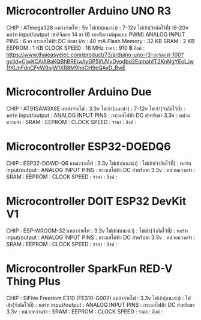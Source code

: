 # Microcontroller Arduino UNO R3
CHIP : ATmega328
แหล่งจ่ายไฟ : 5v
ไฟเข้า(แนะนำ) : 7-12v
ไฟเข้า(จำกัดไว้ที่) :6-20v
พอร์ท input/output :ขาดิจิตอล 14 ขา (6 รองรับเอาต์พุตแบบ PWM)
ANALOG INPUT PINS : 6 ขา
กระแสไฟฟ้า DC ต่อขา i/o : 40 mA
Flash Memory : 32 KB
SRAM : 2 KB
EEPROM : 1 KB
CLOCK SPEED : 16 MHz
ราคา : 910 ฿
ลิงค์ : https://www.thaieasyelec.com/product/73/arduino-uno-r3-บอร์ดเเท้-100?gclid=CjwKCAiA9aKQBhBREiwAyGP5lfUVvDvodbd2EqmahfT2KnNgYEoI_iw1fKUnFdnCFyW9ojW1XR8M9hoCH9cQAvD_BwE
# Microcontroller Arduino Due
CHIP : AT91SAM3X8E
แหล่งจ่ายไฟ : 3.3v
ไฟเข้า(แนะนำ) : 7-12v
ไฟเข้า(จำกัดไว้ที่) :
พอร์ท input/output :
ANALOG INPUT PINS :
กระแสไฟฟ้า DC สำหรับขา 3.3v :
หน่วยความจำ :
SRAM :
EEPROM :
CLOCK SPEED :
ราคา :
ลิงค์ :
# Microcontroller ESP32-DOEDQ6
CHIP : ESP32-DOWD-Q6
แหล่งจ่ายไฟ : 3.3v
ไฟเข้า(แนะนำ) :
ไฟเข้า(จำกัดไว้ที่) :
พอร์ท input/output :
ANALOG INPUT PINS :
กระแสไฟฟ้า DC สำหรับขา 3.3v :
หน่วยความจำ :
SRAM :
EEPROM :
CLOCK SPEED :
ราคา :
ลิงค์ :
# Microcontroller DOIT ESP32 DevKit V1
CHIP : ESP-WROOM-32
แหล่งจ่ายไฟ : 3.3v
ไฟเข้า(แนะนำ) :
ไฟเข้า(จำกัดไว้ที่) :
พอร์ท input/output :
ANALOG INPUT PINS :
กระแสไฟฟ้า DC สำหรับขา 3.3v :
หน่วยความจำ :
SRAM :
EEPROM :
CLOCK SPEED :
ราคา :
ลิงค์ :
# Microcontroller SparkFun RED-V Thing Plus
CHIP : SiFive Freedom E310 (FE310-G002)
แหล่งจ่ายไฟ : 3.3v
ไฟเข้า(แนะนำ) :
ไฟเข้า(จำกัดไว้ที่) :
พอร์ท input/output :
ANALOG INPUT PINS :
กระแสไฟฟ้า DC สำหรับขา 3.3v :
หน่วยความจำ :
SRAM :
EEPROM :
CLOCK SPEED :
ราคา :
ลิงค์ :
